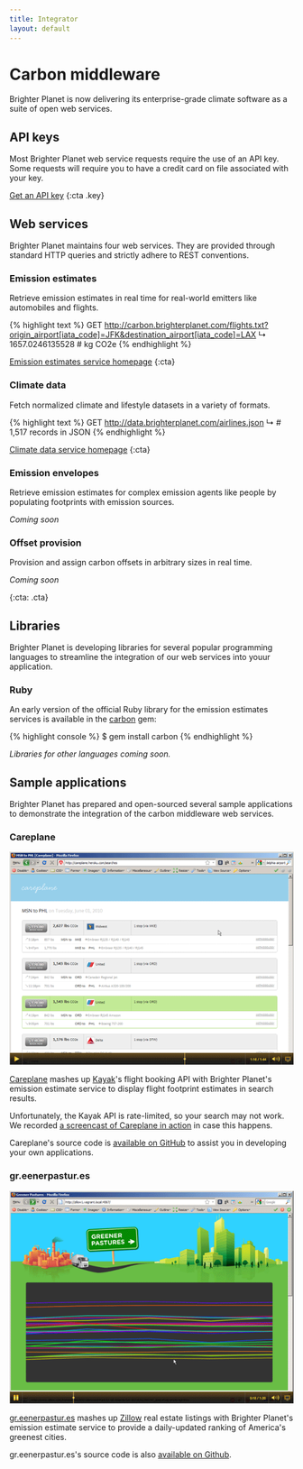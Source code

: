 ```yaml
---
title: Integrator
layout: default
---
```


# Carbon middleware #

Brighter Planet is now delivering its enterprise-grade climate software as a suite of open web services.

## API keys ##

Most Brighter Planet web service requests require the use of an API key. Some requests will require you to have a credit card on file associated with your key.

[Get an API key](http://keyring.brighterplanet.com)
{:cta .key}

## Web services

Brighter Planet maintains four web services. They are provided through standard HTTP queries and strictly adhere to REST conventions. 

### Emission estimates ###

Retrieve emission estimates in real time for real-world emitters like automobiles and flights.

{% highlight text %}
GET http://carbon.brighterplanet.com/flights.txt?origin_airport[iata_code]=JFK&destination_airport[iata_code]=LAX
↳ 1657.0246135528 # kg CO2e
{% endhighlight %}

[Emission estimates service homepage](http://carbon.brighterplanet.com)
{:cta}

### Climate data ###

Fetch normalized climate and lifestyle datasets in a variety of formats.
    
{% highlight text %}
GET http://data.brighterplanet.com/airlines.json
↳ # 1,517 records in JSON
{% endhighlight %}

[Climate data service homepage](http://data.brighterplanet.com)
{:cta}
    
### Emission envelopes ###

Retrieve emission estimates for complex emission agents like people by populating footprints with emission sources.

*Coming soon*
    
### Offset provision ###

Provision and assign carbon offsets in arbitrary sizes in real time.

*Coming soon*

{:cta: .cta}

## Libraries ##

Brighter Planet is developing libraries for several popular programming languages to streamline the integration of our web services into youur application.

### Ruby ###

An early version of the official Ruby library for the emission estimates services is available in the [carbon](http://github.com/brighterplanet/carbon) gem:

{% highlight console %}
$ gem install carbon
{% endhighlight %}

*Libraries for other languages coming soon.*

## Sample applications ##

Brighter Planet has prepared and open-sourced several sample applications to demonstrate the integration of the carbon middleware web services.

### Careplane ###

[![Careplane](/images/careplane.png)](http://banjo.brighterplanet.com/andy/careplane.swf)

[Careplane](http://careplane.org) mashes up [Kayak](http://kayak.com)'s flight booking API with Brighter Planet's emission estimate service to display flight footprint estimates in search results.

Unfortunately, the Kayak API is rate-limited, so your search may not work. We recorded [a screencast of Careplane in action](http://banjo.brighterplanet.com/andy/careplane.swf) in case this happens.

Careplane's source code is [available on GitHub](http://github.com/brighterplanet/kayak1) to assist you in developing your own applications.

### gr.eenerpastur.es ###

[![gr.eenerpastur.es](/images/greener_pastures.png)](http://gr.eenerpastur.es)

[gr.eenerpastur.es](http://gr.eenerpastur.es) mashes up [Zillow](http://zillow.com) real estate listings with Brighter Planet's emission estimate service to provide a daily-updated ranking of America's greenest cities.

gr.eenerpastur.es's source code is also [available on Github](http://github.com/brighterplanet/zillow1).


